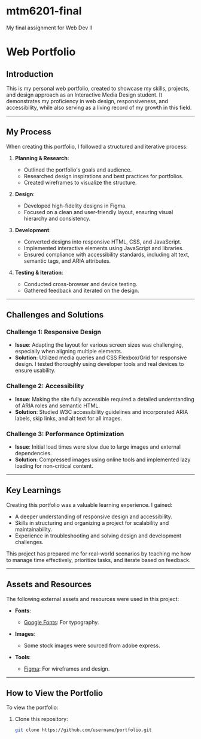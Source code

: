 # mtm6201-final
My final assignment for Web Dev II
# Web Portfolio

## Introduction
This is my personal web portfolio, created to showcase my skills, projects, and design approach as an Interactive Media Design student. It demonstrates my proficiency in web design, responsiveness, and accessibility, while also serving as a living record of my growth in this field.

---

## My Process
When creating this portfolio, I followed a structured and iterative process:

1. **Planning & Research**: 
   - Outlined the portfolio's goals and audience.
   - Researched design inspirations and best practices for portfolios.
   - Created wireframes to visualize the structure.

2. **Design**: 
   - Developed high-fidelity designs in Figma.
   - Focused on a clean and user-friendly layout, ensuring visual hierarchy and consistency.

3. **Development**:
   - Converted designs into responsive HTML, CSS, and JavaScript.
   - Implemented interactive elements using JavaScript and libraries.
   - Ensured compliance with accessibility standards, including alt text, semantic tags, and ARIA attributes.

4. **Testing & Iteration**:
   - Conducted cross-browser and device testing.
   - Gathered feedback and iterated on the design.

---

## Challenges and Solutions

### Challenge 1: Responsive Design
- **Issue**: Adapting the layout for various screen sizes was challenging, especially when aligning multiple elements.
- **Solution**: Utilized media queries and CSS Flexbox/Grid for responsive design. I tested thoroughly using developer tools and real devices to ensure usability.

### Challenge 2: Accessibility
- **Issue**: Making the site fully accessible required a detailed understanding of ARIA roles and semantic HTML.
- **Solution**: Studied W3C accessibility guidelines and incorporated ARIA labels, skip links, and alt text for all images.

### Challenge 3: Performance Optimization
- **Issue**: Initial load times were slow due to large images and external dependencies.
- **Solution**: Compressed images using online tools and implemented lazy loading for non-critical content.

---

## Key Learnings
Creating this portfolio was a valuable learning experience. I gained:
- A deeper understanding of responsive design and accessibility.
- Skills in structuring and organizing a project for scalability and maintainability.
- Experience in troubleshooting and solving design and development challenges.

This project has prepared me for real-world scenarios by teaching me how to manage time effectively, prioritize tasks, and iterate based on feedback.

---

## Assets and Resources
The following external assets and resources were used in this project:

- **Fonts**:
  - [Google Fonts](https://fonts.google.com/): For typography.

- **Images**:
  - Some stock images were sourced from adobe express.

- **Tools**:
  - [Figma](https://www.figma.com/): For wireframes and design.
 
---

## How to View the Portfolio
To view the portfolio:
1. Clone this repository:
   ```bash
   git clone https://github.com/username/portfolio.git
